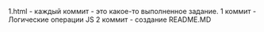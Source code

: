 1.html - каждый коммит - это какое-то выполненное задание.
1 коммит - Логические операции JS
2 коммит - создание README.MD
